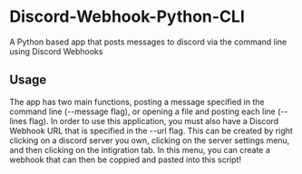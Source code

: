 # Discord-Webhook-Python-CLI
A Python based app that posts messages to discord via the command line using Discord Webhooks

## Usage
The app has two main functions, posting a message specified in the command line (--message flag), or opening a file and posting each line (--lines flag). In order to use this application, you must also have a Discord Webhook URL that is specified in the --url flag. This can be created by right clicking on a discord server you own, clicking on the server settings menu, and then clicking on the intigration tab. In this menu, you can create a webhook that can then be coppied and pasted into this script!
